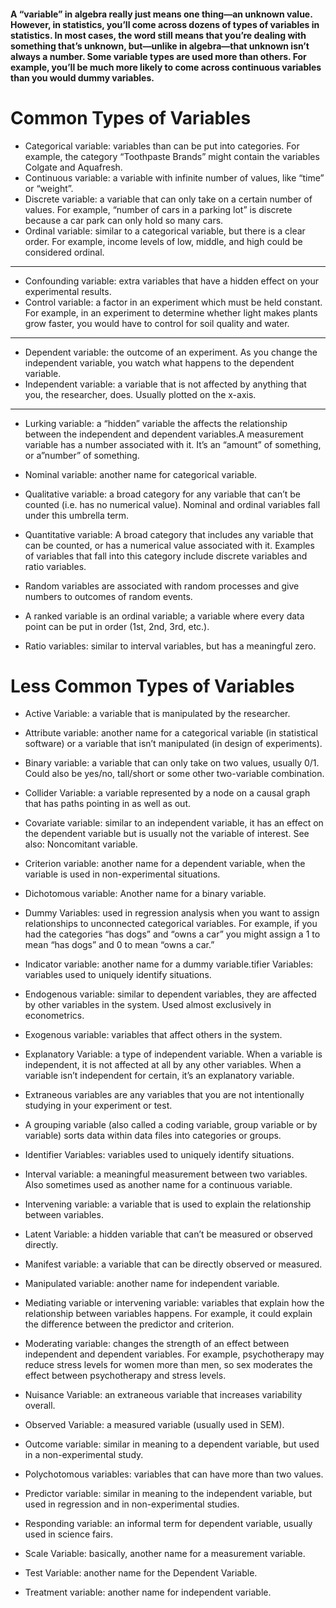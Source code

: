 #### A “variable” in algebra really just means one thing—an unknown value. However, in statistics, you’ll come across dozens of types of variables in statistics. In most cases, the word still means that you’re dealing with something that’s unknown, but—unlike in algebra—that unknown isn’t always a number. Some variable types are used more than others. For example, you’ll be much more likely to come across continuous variables than you would dummy variables.
# Common Types of Variables
* Categorical variable: variables than can be put into categories. For example, the category “Toothpaste Brands” might contain the variables Colgate and Aquafresh.
* Continuous variable: a variable with infinite number of values, like “time” or “weight”.
* Discrete variable: a variable that can only take on a certain number of values. For example, “number of cars in a parking lot” is discrete because a car park can only hold so many cars.
* Ordinal variable: similar to a categorical variable, but there is a clear order. For example, income levels of low, middle, and high could be considered ordinal.
---
* Confounding variable: extra variables that have a hidden effect on your experimental results.
* Control variable: a factor in an experiment which must be held constant. For example, in an experiment to determine whether light makes plants grow faster, you would have to control for soil quality and water.
---
* Dependent variable: the outcome of an experiment. As you change the independent variable, you watch what happens to the dependent variable.
* Independent variable: a variable that is not affected by anything that you, the researcher, does. Usually plotted on the x-axis.
---
* Lurking variable: a “hidden” variable the affects the relationship between the independent and dependent variables.A measurement variable has a number associated with it. It’s an “amount” of something, or a”number” of something.
* Nominal variable: another name for categorical variable.

* Qualitative variable: a broad category for any variable that can’t be counted (i.e. has no numerical value). Nominal and ordinal variables fall under this umbrella term.
* Quantitative variable: A broad category that includes any variable that can be counted, or has a numerical value associated with it. Examples of variables that fall into this category include discrete variables and ratio variables.

* Random variables are associated with random processes and give numbers to outcomes of random events.
* A ranked variable is an ordinal variable; a variable where every data point can be put in order (1st, 2nd, 3rd, etc.).
* Ratio variables: similar to interval variables, but has a meaningful zero.

# Less Common Types of Variables
* Active Variable: a variable that is manipulated by the researcher.
* Attribute variable: another name for a categorical variable (in statistical software) or a variable that isn’t manipulated (in design of experiments).
* Binary variable: a variable that can only take on two values, usually 0/1. Could also be yes/no, tall/short or some other two-variable combination.
* Collider Variable: a variable represented by a node on a causal graph that has paths pointing in as well as out.
* Covariate variable: similar to an independent variable, it has an effect on the dependent variable but is usually not the variable of interest. See also: Noncomitant variable.
* Criterion variable: another name for a dependent variable, when the variable is used in non-experimental situations.
* Dichotomous variable: Another name for a binary variable.
* Dummy Variables: used in regression analysis when you want to assign relationships to unconnected categorical variables. For example, if you had the categories “has dogs” and “owns a car” you might assign a 1 to mean “has dogs” and 0 to mean “owns a car.”
* Indicator variable: another name for a dummy variable.tifier Variables: variables used to uniquely identify situations.

* Endogenous variable: similar to dependent variables, they are affected by other variables in the system. Used almost exclusively in econometrics.
* Exogenous variable: variables that affect others in the system.
* Explanatory Variable: a type of independent variable. When a variable is independent, it is not affected at all by any other variables. When a variable isn’t independent for certain, it’s an explanatory variable.
* Extraneous variables are any variables that you are not intentionally studying in your experiment or test.
* A grouping variable (also called a coding variable, group variable or by variable) sorts data within data files into categories or groups.
* Identifier Variables: variables used to uniquely identify situations.
* Interval variable: a meaningful measurement between two variables. Also sometimes used as another name for a continuous variable.
* Intervening variable: a variable that is used to explain the relationship between variables.
* Latent Variable: a hidden variable that can’t be measured or observed directly.
* Manifest variable: a variable that can be directly observed or measured.
* Manipulated variable: another name for independent variable.
* Mediating variable or intervening variable: variables that explain how the relationship between variables happens. For example, it could explain the difference between the predictor and criterion.
* Moderating variable: changes the strength of an effect between independent and dependent variables. For example, psychotherapy may reduce stress levels for women more than men, so sex moderates the effect between psychotherapy and stress levels.
* Nuisance Variable: an extraneous variable that increases variability overall.
* Observed Variable: a measured variable (usually used in SEM).
* Outcome variable: similar in meaning to a dependent variable, but used in a non-experimental study.
* Polychotomous variables: variables that can have more than two values.
* Predictor variable: similar in meaning to the independent variable, but used in regression and in non-experimental studies.
* Responding variable: an informal term for dependent variable, usually used in science fairs.
* Scale Variable: basically, another name for a measurement variable.
* Test Variable: another name for the Dependent Variable.
* Treatment variable: another name for independent variable.
